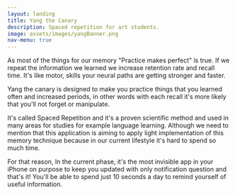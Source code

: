 ```yaml
---
layout: landing
title: Yang the Canary
description: Spaced repetition for art students.
image: assets/images/yangBanner.png
nav-menu: true
---
```


As most of the things for our memory "Practice makes perfect" is true. If we repeat the information we learned we increase retention rate and recall time. It's like motor, skills your neural paths are getting stronger and faster.

Yang the canary is designed to make you practice things that you learned often and increased periods, in other words with each recall it's more likely that you'll not forget or manipulate.

It's called Spaced Repetition and it's a proven scientific method and used in many areas for studies for example language learning. Although we need to mention that this application is aiming to apply light implementation of this memory technique because in our current lifestyle it's hard to spend so much time.

For that reason, In the current phase, it's the most invisible app in your iPhone on purpose to keep you updated with only notification question and that's it! You'll be able to spend just 10 seconds a day to remind yourself of useful information.


